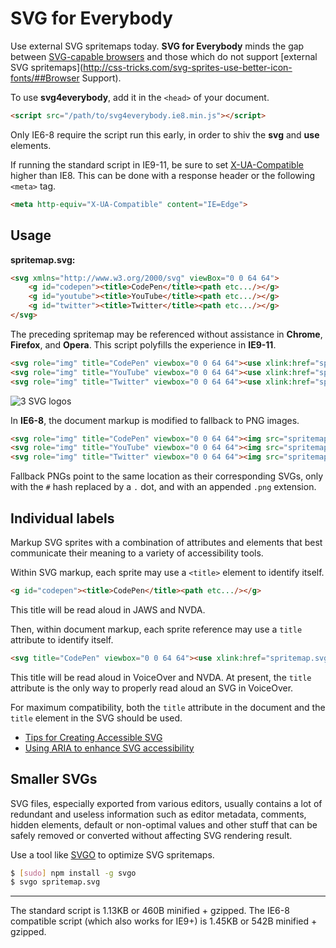 # SVG for Everybody

Use external SVG spritemaps today. **SVG for Everybody** minds the gap between [SVG-capable browsers](http://caniuse.com/svg) and those which do not support [external SVG spritemaps](http://css-tricks.com/svg-sprites-use-better-icon-fonts/##Browser Support).

To use **svg4everybody**, add it in the `<head>` of your document.

```html
<script src="/path/to/svg4everybody.ie8.min.js"></script>
```

Only IE6-8 require the script run this early, in order to shiv the **svg** and **use** elements.

If running the standard script in IE9-11, be sure to set [X-UA-Compatible](http://www.modern.ie/en-us/performance/how-to-use-x-ua-compatible) higher than IE8. This can be done with a response header or the following `<meta>` tag.

```html
<meta http-equiv="X-UA-Compatible" content="IE=Edge">
```

## Usage

**spritemap.svg:**
```html
<svg xmlns="http://www.w3.org/2000/svg" viewBox="0 0 64 64">
	<g id="codepen"><title>CodePen</title><path etc.../></g>
	<g id="youtube"><title>YouTube</title><path etc.../></g>
	<g id="twitter"><title>Twitter</title><path etc.../></g>
</svg>
```

The preceding spritemap may be referenced without assistance in **Chrome**, **Firefox**, and **Opera**. This script polyfills the experience in **IE9-11**.

```html
<svg role="img" title="CodePen" viewbox="0 0 64 64"><use xlink:href="spritemap.svg#codepen"></use></svg>
<svg role="img" title="YouTube" viewbox="0 0 64 64"><use xlink:href="spritemap.svg#youtube"></use></svg>
<svg role="img" title="Twitter" viewbox="0 0 64 64"><use xlink:href="spritemap.svg#twitter"></use></svg>
```

![3 SVG logos](http://i.imgur.com/87Npdzn.png)

In **IE6-8**, the document markup is modified to fallback to PNG images.

```html
<svg role="img" title="CodePen" viewbox="0 0 64 64"><img src="spritemap.svg.codepen.png"></svg>
<svg role="img" title="YouTube" viewbox="0 0 64 64"><img src="spritemap.svg.youtube.png"></svg>
<svg role="img" title="Twitter" viewbox="0 0 64 64"><img src="spritemap.svg.twitter.png"></svg>
```

Fallback PNGs point to the same location as their corresponding SVGs, only with the `#` hash replaced by a `.` dot, and with an appended `.png` extension.

## Individual labels

Markup SVG sprites with a combination of attributes and elements that best communicate their meaning to a variety of accessibility tools.

Within SVG markup, each sprite may use a `<title>` element to identify itself.

```html
<g id="codepen"><title>CodePen</title><path etc.../></g>
```

This title will be read aloud in JAWS and NVDA.

Then, within document markup, each sprite reference may use a `title` attribute to identify itself.

```html
<svg title="CodePen" viewbox="0 0 64 64"><use xlink:href="spritemap.svg#codepen"></use></svg>
```

This title will be read aloud in VoiceOver and NVDA. At present, the `title` attribute is the only way to properly read aloud an SVG in VoiceOver.

For maximum compatibility, both the `title` attribute in the document and the `title` element in the SVG should be used.

- [Tips for Creating Accessible SVG](https://www.sitepoint.com/tips-accessible-svg/)
- [Using ARIA to enhance SVG accessibility](http://blog.paciellogroup.com/2013/12/using-aria-enhance-svg-accessibility/)

## Smaller SVGs

SVG files, especially exported from various editors, usually contains a lot of redundant and useless information such as editor metadata, comments, hidden elements, default or non-optimal values and other stuff that can be safely removed or converted without affecting SVG rendering result.

Use a tool like [SVGO](https://github.com/svg/svgo) to optimize SVG spritemaps.

```sh
$ [sudo] npm install -g svgo
$ svgo spritemap.svg
```

---

The standard script is 1.13KB or 460B minified + gzipped. The IE6-8 compatible script (which also works for IE9+) is 1.45KB or 542B minified + gzipped.
